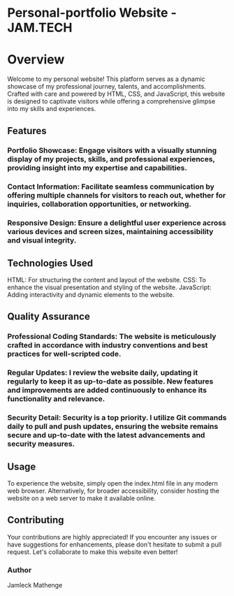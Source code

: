 # Personal-portfolio Website - JAM.TECH
# Overview
Welcome to my personal website! This platform serves as a dynamic showcase of my professional journey, talents, and accomplishments. Crafted with care and powered by HTML, CSS, and JavaScript, this website is designed to captivate visitors while offering a comprehensive glimpse into my skills and experiences.

## Features
### Portfolio Showcase: Engage visitors with a visually stunning display of my projects, skills, and professional experiences, providing insight into my expertise and capabilities.
### Contact Information: Facilitate seamless communication by offering multiple channels for visitors to reach out, whether for inquiries, collaboration opportunities, or networking.
### Responsive Design: Ensure a delightful user experience across various devices and screen sizes, maintaining accessibility and visual integrity.
## Technologies Used
HTML: For structuring the content and layout of the website.
CSS: To enhance the visual presentation and styling of the website.
JavaScript: Adding interactivity and dynamic elements to the website.
## Quality Assurance
### Professional Coding Standards: The website is meticulously crafted in accordance with industry conventions and best practices for well-scripted code.
### Regular Updates: I review the website daily, updating it regularly to keep it as up-to-date as possible. New features and improvements are added continuously to enhance its functionality and relevance.
### Security Detail: Security is a top priority. I utilize Git commands daily to pull and push updates, ensuring the website remains secure and up-to-date with the latest advancements and security measures.
## Usage
To experience the website, simply open the index.html file in any modern web browser. Alternatively, for broader accessibility, consider hosting the website on a web server to make it available online.

## Contributing
Your contributions are highly appreciated! If you encounter any issues or have suggestions for enhancements, please don't hesitate to submit a pull request. Let's collaborate to make this website even better!

### Author
Jamleck Mathenge
